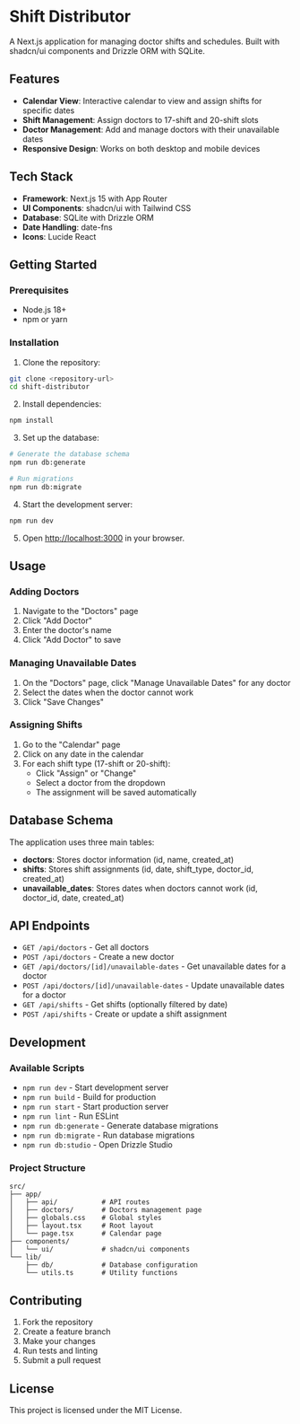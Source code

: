 # Shift Distributor

A Next.js application for managing doctor shifts and schedules. Built with shadcn/ui components and Drizzle ORM with SQLite.

## Features

- **Calendar View**: Interactive calendar to view and assign shifts for specific dates
- **Shift Management**: Assign doctors to 17-shift and 20-shift slots
- **Doctor Management**: Add and manage doctors with their unavailable dates
- **Responsive Design**: Works on both desktop and mobile devices

## Tech Stack

- **Framework**: Next.js 15 with App Router
- **UI Components**: shadcn/ui with Tailwind CSS
- **Database**: SQLite with Drizzle ORM
- **Date Handling**: date-fns
- **Icons**: Lucide React

## Getting Started

### Prerequisites

- Node.js 18+ 
- npm or yarn

### Installation

1. Clone the repository:
```bash
git clone <repository-url>
cd shift-distributor
```

2. Install dependencies:
```bash
npm install
```

3. Set up the database:
```bash
# Generate the database schema
npm run db:generate

# Run migrations
npm run db:migrate
```

4. Start the development server:
```bash
npm run dev
```

5. Open [http://localhost:3000](http://localhost:3000) in your browser.

## Usage

### Adding Doctors

1. Navigate to the "Doctors" page
2. Click "Add Doctor"
3. Enter the doctor's name
4. Click "Add Doctor" to save

### Managing Unavailable Dates

1. On the "Doctors" page, click "Manage Unavailable Dates" for any doctor
2. Select the dates when the doctor cannot work
3. Click "Save Changes"

### Assigning Shifts

1. Go to the "Calendar" page
2. Click on any date in the calendar
3. For each shift type (17-shift or 20-shift):
   - Click "Assign" or "Change"
   - Select a doctor from the dropdown
   - The assignment will be saved automatically

## Database Schema

The application uses three main tables:

- **doctors**: Stores doctor information (id, name, created_at)
- **shifts**: Stores shift assignments (id, date, shift_type, doctor_id, created_at)
- **unavailable_dates**: Stores dates when doctors cannot work (id, doctor_id, date, created_at)

## API Endpoints

- `GET /api/doctors` - Get all doctors
- `POST /api/doctors` - Create a new doctor
- `GET /api/doctors/[id]/unavailable-dates` - Get unavailable dates for a doctor
- `POST /api/doctors/[id]/unavailable-dates` - Update unavailable dates for a doctor
- `GET /api/shifts` - Get shifts (optionally filtered by date)
- `POST /api/shifts` - Create or update a shift assignment

## Development

### Available Scripts

- `npm run dev` - Start development server
- `npm run build` - Build for production
- `npm run start` - Start production server
- `npm run lint` - Run ESLint
- `npm run db:generate` - Generate database migrations
- `npm run db:migrate` - Run database migrations
- `npm run db:studio` - Open Drizzle Studio

### Project Structure

```
src/
├── app/
│   ├── api/           # API routes
│   ├── doctors/       # Doctors management page
│   ├── globals.css    # Global styles
│   ├── layout.tsx     # Root layout
│   └── page.tsx       # Calendar page
├── components/
│   └── ui/            # shadcn/ui components
└── lib/
    ├── db/            # Database configuration
    └── utils.ts       # Utility functions
```

## Contributing

1. Fork the repository
2. Create a feature branch
3. Make your changes
4. Run tests and linting
5. Submit a pull request

## License

This project is licensed under the MIT License.
